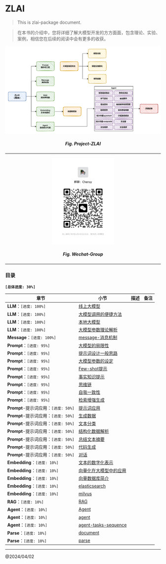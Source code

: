 # ZLAI

> This is zlai-package document.

> 在本书的介绍中，您将详细了解大模型开发的方方面面，包含理论、实验、案例，相信您在后续的阅读中会有更多的收获。

<center>
<img src="./img/zlai-overview.png" width="880px">
<h5>Fig. Project-ZLAI</h5>
</center>

-----

<center>
<img src="./img/wechat-group.jpg" width="200px">
<h5>Fig. Wechat-Group</h5>
</center>

------

<h3>目录</h3>

**`[总体进度: 30%]`**

| 章节                           | 小节                                                         | 描述 | 备注 |
|------------------------------|------------------------------------------------------------|----|----|
| **LLM**：`[进度: 100%]`         | [线上大模型](llm/zlai-llm-01.md)                                |    |    |
| **LLM**：`[进度: 100%]`         | [大模型调用的便捷方法](llm/zlai-llm-02.md)                           |    |    |
| **LLM**：`[进度: 100%]`         | [本地大模型](llm/zlai-llm-03.md)                                |    |    |
| **LLM**：`[进度: 100%]`         | [大模型参数理论解析](llm/zlai-llm-04.md)                            |    |    |
| **Message**：`[进度: 100%]`     | [message-消息机制](message/zlai-message-01.md)                 |    |    |
| **Prompt**：`[进度: 95%]`       | [大模型的局限性](prompt/zlai-prompt-01.md)                        |    |    |
| **Prompt**：`[进度: 95%]`       | [提示词设计一般思路](prompt/zlai-prompt-02.md)                      |    |    |
| **Prompt**：`[进度: 95%]`       | [大模型参数的设定](prompt/zlai-prompt-03.md)                       |    |    |
| **Prompt**：`[进度: 95%]`       | [Few-shot提示](prompt/zlai-prompt-04.md)                     |    |    |
| **Prompt**：`[进度: 95%]`       | [事实知识提示](prompt/zlai-prompt-05.md)                         |    |    |
| **Prompt**：`[进度: 95%]`       | [思维链](prompt/zlai-prompt-06.md)                            |    |    |
| **Prompt**：`[进度: 95%]`       | [自我一致性](prompt/zlai-prompt-07.md)                          |    |    |
| **Prompt**：`[进度: 95%]`       | [检索增强生成](prompt/zlai-prompt-08.md)                         |    |    |
| **Prompt**-提示词应用：`[进度: 50%]` | [提示词应用](prompt-apply/zlai-prompt-apply-01.md)              |    |    |
| **Prompt**-提示词应用：`[进度: 50%]` | [生成数据](prompt-apply/zlai-prompt-apply-02.md)               |    |    |
| **Prompt**-提示词应用：`[进度: 50%]` | [文本分类](prompt-apply/zlai-prompt-apply-03.md)               |    |    |
| **Prompt**-提示词应用：`[进度: 50%]` | [结构化数据解析](prompt-apply/zlai-prompt-apply-04.md)            |    |    |
| **Prompt**-提示词应用：`[进度: 50%]` | [总结文本摘要](prompt-apply/zlai-prompt-apply-06.md)             |    |    |
| **Prompt**-提示词应用：`[进度: 50%]` | [代码生成](prompt-apply/zlai-prompt-apply-07.md)               |    |    |
| **Prompt**-提示词应用：`[进度: 50%]` | [对话](prompt-apply/zlai-prompt-apply-08.md)                 |    |    |
| **Embedding**：`[进度: 10%]`    | [文本的数字化表示](embedding/zlai-embedding-01.md)                 |    |    |
| **Embedding**：`[进度: 10%]`    | [向量化在大模型中的应用](embedding/zlai-embedding-02.md)              |    |    |
| **Embedding**：`[进度: 10%]`    | [向量数据库简介](embedding/zlai-embedding-03.md)                  |    |    |
| **Embedding**：`[进度: 10%]`    | [elasticsearch](embedding/zlai-elasticsearch.md)           |    |    |
| **Embedding**：`[进度: 10%]`    | [milvus](embedding/milvus.md)                              |    |    |
| **RAG**：`[进度: 10%]`          | [RAG](rag/zlai-rag-01.md)                                  |    |    |
| **Agent**：`[进度: 10%]`        | [Agent](agent/zlai-agent-01.md)                            |    |    |
| **Agent**：`[进度: 10%]`        | [agent](agent/zlai-agent-05)                               |    |    |
| **Agent**：`[进度: 10%]`        | [agent-tasks-sequence](agent/zlai-agent-03) |    |    |
| **Parse**：`[进度: 10%]`        | [document](parse/zlai-document.md)                         |    |    |
| **Parse**：`[进度: 10%]`        | [parse](parse/zlai-parse-01.md)                            |    |    |

-----
@2024/04/02

